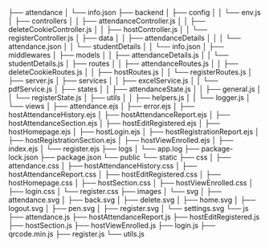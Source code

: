 
├── attendance
│   └── info.json
├── backend
│   ├── config
│   │   └── env.js
│   ├── controllers
│   │   ├── attendanceController.js
│   │   ├── deleteCookieController.js
│   │   ├── hostController.js
│   │   └── registerController.js
│   ├── data
│   │   ├── attendanceDetails
│   │   │   └── attendance.json
│   │   └── studentDetails
│   │       └── info.json
│   ├── middlewares
│   ├── models
│   │   ├── attendanceDetails.js
│   │   └── studentDetails.js
│   ├── routes
│   │   ├── attendanceRoutes.js
│   │   ├── deleteCookieRoutes.js
│   │   ├── hostRoutes.js
│   │   └── registerRoutes.js
│   ├── server.js
│   ├── services
│   │   ├── excelService.js
│   │   └── pdfService.js
│   ├── states
│   │   ├── attendanceState.js
│   │   ├── general.js
│   │   └── registerState.js
│   ├── utils
│   │   ├── helpers.js
│   │   └── logger.js
│   └── views
│       ├── attendance.ejs
│       ├── error.ejs
│       ├── hostAttendanceHistory.ejs
│       ├── hostAttendanceReport.ejs
│       ├── hostAttendanceSection.ejs
│       ├── hostEditRegistered.ejs
│       ├── hostHomepage.ejs
│       ├── hostLogin.ejs
│       ├── hostRegistrationReport.ejs
│       ├── hostRegistrationSection.ejs
│       ├── hostViewEnrolled.ejs
│       ├── index.ejs
│       └── register.ejs
├── logs
│   └── app.log
├── package-lock.json
├── package.json
└── public
    └── static
        ├── css
        │   ├── attendance.css
        │   ├── hostAttendanceHistory.css
        │   ├── hostAttendanceReport.css
        │   ├── hostEditRegistered.css
        │   ├── hostHomepage.css
        │   ├── hostSection.css
        │   ├── hostViewEnrolled.css
        │   ├── login.css
        │   └── register.css
        ├── images
        │   └── svg
        │       ├── attendance.svg
        │       ├── back.svg
        │       ├── delete.svg
        │       ├── home.svg
        │       ├── logout.svg
        │       ├── pen.svg
        │       ├── register.svg
        │       └── settings.svg
        └── js
            ├── attendance.js
            ├── hostAttendanceReport.js
            ├── hostEditRegistered.js
            ├── hostSection.js
            ├── hostViewEnrolled.js
            ├── login.js
            ├── qrcode.min.js
            ├── register.js
            └── utils.js